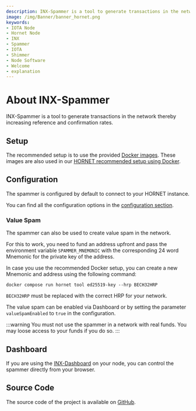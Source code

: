 ```yaml
---
description: INX-Spammer is a tool to generate transactions in the network thereby increasing reference and confirmation rates.
image: /img/Banner/banner_hornet.png
keywords:
- IOTA Node
- Hornet Node
- INX
- Spammer
- IOTA
- Shimmer
- Node Software
- Welcome
- explanation
---
```


# About INX-Spammer

INX-Spammer is a tool to generate transactions in the network thereby increasing reference and confirmation rates.

## Setup

The recommended setup is to use the provided [Docker images](https://hub.docker.com/r/iotaledger/inx-spammer).
These images are also used in our [HORNET recommended setup using Docker](http://wiki.iota.org/hornet/develop/how_tos/using_docker).

## Configuration

The spammer is configured by default to connect to your HORNET instance.

You can find all the configuration options in the [configuration section](configuration.md).

### Value Spam

The spammer can also be used to create value spam in the network.

For this to work, you need to fund an address upfront and pass the environment variable `SPAMMER_MNEMONIC` with the corresponding 24 word Mnemonic for the private key of the address.

In case you use the recommended Docker setup, you can create a new Mnemonic and address using the following command:
```
docker compose run hornet tool ed25519-key --hrp BECH32HRP
```
`BECH32HRP` must be replaced with the correct HRP for your network.

The value spam can be enabled via Dashboard or by setting the parameter `valueSpamEnabled` to `true` in the configuration.

:::warning
You must not use the spammer in a network with real funds. You may loose access to your funds if you do so.
:::


## Dashboard

If you are using the [INX-Dashboard](https://github.com/iotaledger/inx-dashboard) on your node, you can control the spammer directly from your browser.

## Source Code

The source code of the project is available on [GitHub](https://github.com/iotaledger/inx-spammer).